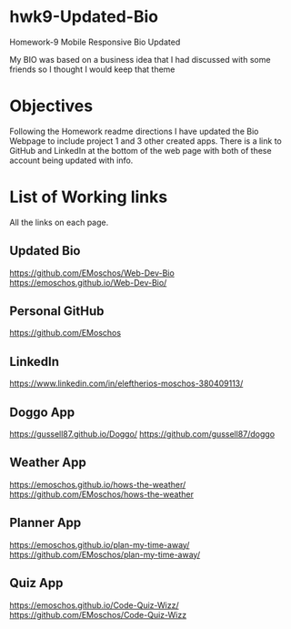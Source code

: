# hwk9-Updated-Bio
Homework-9 Mobile Responsive Bio Updated

My BIO was based on a business idea that I had discussed with some friends so I thought I would keep that theme 

# Objectives
Following the Homework readme directions I have updated the Bio Webpage to include project 1 and 3 other created apps.  There is a link to GitHub and LinkedIn at the bottom of the web page with both of these account being updated with info.

# List of Working links
All the links on each page.

## Updated Bio
https://github.com/EMoschos/Web-Dev-Bio
https://emoschos.github.io/Web-Dev-Bio/

## Personal GitHub
https://github.com/EMoschos

## LinkedIn 
https://www.linkedin.com/in/eleftherios-moschos-380409113/

## Doggo App
https://gussell87.github.io/Doggo/
https://github.com/gussell87/doggo

## Weather App
https://emoschos.github.io/hows-the-weather/
https://github.com/EMoschos/hows-the-weather

## Planner App
https://emoschos.github.io/plan-my-time-away/
https://github.com/EMoschos/plan-my-time-away/

## Quiz App
https://emoschos.github.io/Code-Quiz-Wizz/
https://github.com/EMoschos/Code-Quiz-Wizz